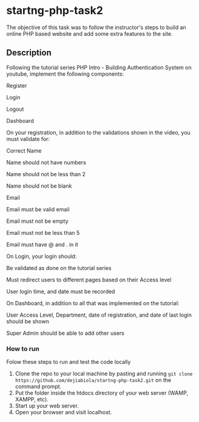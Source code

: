 # startng-php-task2
The objective of this task was to follow the instructor's steps to build an online PHP based website and add some extra features to the site.

## Description

Following the tutorial series PHP Intro - Building Authentication System on youtube, implement the following components:

Register

Login

Logout

Dashboard

On your registration, in addition to the validations shown in the video, you must validate for:

Correct Name 

Name should not have numbers

Name should not be less than 2

Name should not be blank

Email

Email must be valid email

Email must not be empty

Email must not be less than 5

Email must have @ and . in it

On Login, your login should:


Be validated as done on the tutorial series

Must redirect users to different pages based on their Access level

User login time, and date must be recorded

On Dashboard, in addition to all that was implemented on the tutorial:


User Access Level, Department, date of registration, and date of last login should be shown

Super Admin should be able to add other users



### How to run
Folow these steps to run and test the code locally
1. Clone the repo to your local machine by pasting and running `git clone https://github.com/dejiabiola/startng-php-task2.git` on the command prompt.
2. Put the folder inside the htdocs directory of your web server (WAMP, XAMPP, etc).
3. Start up your web server.
4. Open your browser and visit localhost.
